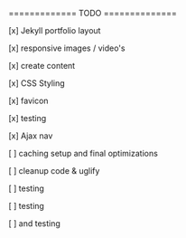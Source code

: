 ============= TODO ============== 

[x] Jekyll portfolio layout

[x] responsive images / video's

[x] create content

[x] CSS Styling

[x] favicon

[x] testing

[x] Ajax nav

[ ] caching setup and final optimizations

[ ] cleanup code & uglify

[ ] testing

[ ] testing

[ ] and testing
